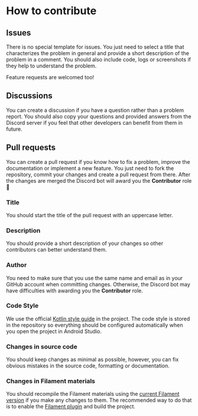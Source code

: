 # How to contribute

## Issues

There is no special template for issues. You just need to select a title that characterizes the problem in general and provide a short description of the problem in a comment. You should also include code, logs or screenshots if they help to understand the problem.

Feature requests are welcomed too!

## Discussions

You can create a discussion if you have a question rather than a problem report. You should also copy your questions and provided answers from the Discord server if you feel that other developers can benefit from them in future.

## Pull requests

You can create a pull request if you know how to fix a problem, improve the documentation or implement a new feature. You just need to fork the repository, commit your changes and create a pull request from there. After the changes are merged the Discord bot will award you the **Contributor** role :tada:

### Title

You should start the title of the pull request with an uppercase letter.

### Description

You should provide a short description of your changes so other contributors can better understand them.

### Author

You need to make sure that you use the same name and email as in your GitHub account when committing changes. Otherwise, the Discord bot may have difficulties with awarding you the **Contributor** role.

### Code Style

We use the official [Kotlin style guide](https://developer.android.com/kotlin/style-guide) in the project. The code style is stored in the repository so everything should be configured automatically when you open the project in Android Studio.

### Changes in source code

You should keep changes as minimal as possible, however, you can fix obvious mistakes in the source code, formatting or documentation.

### Changes in Filament materials

You should recompile the Filament materials using the [current Filament version](https://github.com/google/filament/releases) if you make any changes to them. The recommended way to do that is to enable the [Filament plugin](https://github.com/SceneView/sceneview-android/blob/main/gradle.properties) and build the project.
